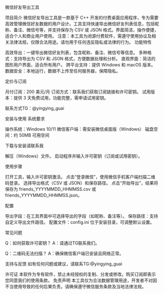 微信好友导出工具

项目简介
微信好友导出工具是一款基于 C++ 开发的付费桌面应用程序，专为需要高效管理微信好友数据的用户设计。工具支持快速导出微信好友列表信息，包括昵称、备注、微信号等，并支持保存为 CSV 或 JSON 格式。界面简洁，操作便捷，适合个人和商业用户使用。
注意：本工具为闭源付费软件，需遵守使用协议及相关法律法规，仅限合法用途。请勿用于任何违反隐私或法律的行为。
功能特性

高效导出：一键导出微信好友列表，包含昵称、备注、微信号等信息。
多种格式：支持导出为 CSV 和 JSON 格式，方便数据处理和分析。
直观界面：简洁的图形用户界面，适合所有用户。
跨平台支持：提供 Windows 和 macOS 版本。
数据安全：本地运行，数据不上传至任何服务器，保障隐私。

定价与订阅

月付订阅：200 美元/月
订阅方式：联系我们获取订阅链接和许可密钥。
试用版本：提供 3 天免费试用，功能完整，需申请试用密钥。

联系方式TG：@yingying_guai

安装与使用
系统要求

操作系统：Windows 10/11 
微信客户端：需安装微信桌面版（Windows）
磁盘空间：约 50MB 可用空间

下载与安装请联系我


解压（Windows）文件。
启动程序并输入许可密钥（订阅或试用密钥）。

使用步骤

打开工具，输入许可密钥激活。
点击“登录微信”，使用微信手机客户端扫描二维码登录。
选择导出格式（CSV 或 JSON）和保存路径。
点击“开始导出”，结果将保存为 friends_YYYYMMDD_HHMMSS.csv 或 friends_YYYYMMDD_HHMMSS.json。

配置

导出字段：在工具界面中可选择导出的字段（如昵称、备注等）。
保存路径：支持自定义导出文件路径。
配置文件：config.ini 位于安装目录，可调整默认设置。

常见问题

Q：如何获取许可密钥？
A：请通过TG联系我们。


Q：二维码无法扫描？
A：确保微信客户端已安装且网络正常。



支持与反馈
如有任何问题或建议，请联系TG:@yingying_guai

许可证
本软件为专有软件，禁止未经授权的复制、分发或修改。购买订阅即表示您同意我们的使用条款。
免责声明
本工具仅为合法数据管理用途，开发者不对因不当使用导致的任何后果负责。请确保遵守微信服务条款及当地法律法规。
